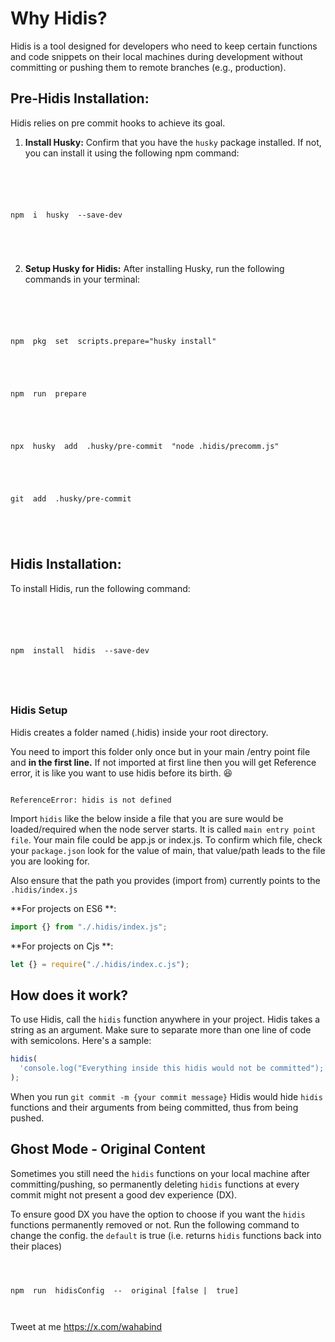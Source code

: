 # Why Hidis?

Hidis is a tool designed for developers who need to keep certain functions and code snippets on their local machines during development without committing or pushing them to remote branches (e.g., production).

## Pre-Hidis Installation:

Hidis relies on pre commit hooks to achieve its goal.

1.  **Install Husky:** Confirm that you have the `husky` package installed. If not, you can install it using the following npm command:

```shell





npm  i  husky  --save-dev





```

2.  **Setup Husky for Hidis:** After installing Husky, run the following commands in your terminal:

```shell





npm  pkg  set  scripts.prepare="husky install"





npm  run  prepare





npx  husky  add  .husky/pre-commit  "node .hidis/precomm.js"





git  add  .husky/pre-commit





```

## Hidis Installation:

To install Hidis, run the following command:

```shell





npm  install  hidis  --save-dev





```

### Hidis Setup

Hidis creates a folder named (.hidis) inside your root directory.

You need to import this folder only once but in your main /entry point file and **in the first line.** If not imported at first line then you will get Reference error, it is like you want to use hidis before its birth. 😆

```error

ReferenceError: hidis is not defined

```

Import `hidis` like the below inside a file that you are sure would be loaded/required when the node server starts. It is called `main entry point file`. Your main file could be app.js or index.js. To confirm which file, check your `package.json` look for the value of main, that value/path leads to the file you are looking for.

Also ensure that the path you provides (import from) currently points to the `.hidis/index.js`

**For projects on ES6 **:

```js
import {} from "./.hidis/index.js";
```

**For projects on Cjs **:

```js
let {} = require("./.hidis/index.c.js");
```

## How does it work?

To use Hidis, call the `hidis` function anywhere in your project. Hidis takes a string as an argument. Make sure to separate more than one line of code with semicolons. Here's a sample:

```js
hidis(
  'console.log("Everything inside this hidis would not be committed"); let name = "suliyat"; console.log(`My name is not ${name}`)'
);
```

When you run `git commit -m {your commit message}` Hidis would hide `hidis` functions and their arguments from being committed, thus from being pushed.

## Ghost Mode - Original Content

Sometimes you still need the `hidis` functions on your local machine after committing/pushing, so permanently deleting `hidis` functions at every commit might not present a good dev experience (DX).

To ensure good DX you have the option to choose if you want the `hidis` functions permanently removed or not. Run the following command to change the config. the `default` is true (i.e. returns `hidis` functions back into their places)

```shell



npm  run  hidisConfig  --  original [false |  true]



```

Tweet at me https://x.com/wahabind
